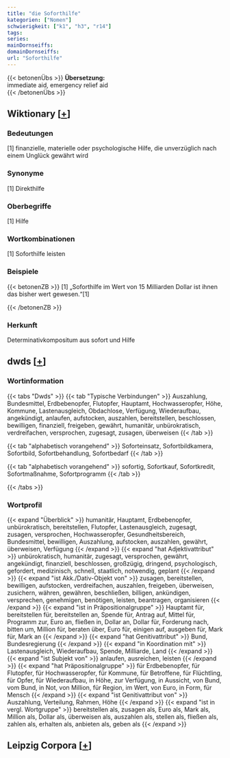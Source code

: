 ```yaml
---
title: "die Soforthilfe"
kategorien: ["Nomen"]
schwierigkeit: ["k1", "h3", "r14"]
tags:
series:
mainDornseiffs:
domainDornseiffs:
url: "Soforthilfe"
---
```


{{< betonenÜbs >}}
**Übersetzung:**  
immediate  aid, emergency relief aid  
{{< /betonenÜbs >}}

## Wiktionary [[+](https://de.wiktionary.org/wiki/Soforthilfe)]

### Bedeutungen
[1] finanzielle, materielle oder psychologische Hilfe, die unverzüglich nach einem Unglück gewährt wird  

### Synonyme
[1] Direkthilfe  

### Oberbegriffe
[1] Hilfe  

### Wortkombinationen
[1] Soforthilfe leisten  

### Beispiele
{{< betonenZB >}}
[1] „Soforthilfe im Wert von 15 Milliarden Dollar ist ihnen das bisher wert gewesen.“[1]  

{{< /betonenZB >}}
### Herkunft
Determinativkompositum aus sofort und Hilfe  



## dwds [[+](https://www.dwds.de/wb/Soforthilfe)]

### Wortinformation
{{< tabs "Dwds" >}}
{{< tab "Typische Verbindungen" >}}
Auszahlung, Bundesmittel, Erdbebenopfer, Flutopfer, Hauptamt, Hochwasseropfer, Höhe, Kommune, Lastenausgleich, Obdachlose, Verfügung, Wiederaufbau, angekündigt, anlaufen, aufstocken, auszahlen, bereitstellen, beschlossen, bewilligen, finanziell, freigeben, gewährt, humanitär, unbürokratisch, verdreifachen, versprochen, zugesagt, zusagen, überweisen
{{< /tab >}}

{{< tab "alphabetisch vorangehend" >}}
Soforteinsatz, Sofortbildkamera, Sofortbild, Sofortbehandlung, Sofortbedarf
{{< /tab >}}

{{< tab "alphabetisch vorangehend" >}}
sofortig, Sofortkauf, Sofortkredit, Sofortmaßnahme, Sofortprogramm
{{< /tab >}}

{{< /tabs >}}

### Wortprofil
{{< expand "Überblick" >}} humanitär, Hauptamt, Erdbebenopfer, unbürokratisch, bereitstellen, Flutopfer, Lastenausgleich, zugesagt, zusagen, versprochen, Hochwasseropfer, Gesundheitsbereich, Bundesmittel, bewilligen, Auszahlung, aufstocken, auszahlen, gewährt, überweisen, Verfügung {{< /expand >}}
{{< expand "hat Adjektivattribut" >}} unbürokratisch, humanitär, zugesagt, versprochen, gewährt, angekündigt, finanziell, beschlossen, großzügig, dringend, psychologisch, gefordert, medizinisch, schnell, staatlich, notwendig, geplant {{< /expand >}}
{{< expand "ist Akk./Dativ-Objekt von" >}} zusagen, bereitstellen, bewilligen, aufstocken, verdreifachen, auszahlen, freigeben, überweisen, zusichern, währen, gewähren, beschließen, billigen, ankündigen, versprechen, genehmigen, benötigen, leisten, beantragen, organisieren {{< /expand >}}
{{< expand "ist in Präpositionalgruppe" >}} Hauptamt für, bereitstellen für, bereitstellen an, Spende für, Antrag auf, Mittel für, Programm zur, Euro an, fließen in, Dollar an, Dollar für, Forderung nach, bitten um, Million für, beraten über, Euro für, einigen auf, ausgeben für, Mark für, Mark an {{< /expand >}}
{{< expand "hat Genitivattribut" >}} Bund, Bundesregierung {{< /expand >}}
{{< expand "in Koordination mit" >}} Lastenausgleich, Wiederaufbau, Spende, Milliarde, Land {{< /expand >}}
{{< expand "ist Subjekt von" >}} anlaufen, ausreichen, leisten {{< /expand >}}
{{< expand "hat Präpositionalgruppe" >}} für Erdbebenopfer, für Flutopfer, für Hochwasseropfer, für Kommune, für Betroffene, für Flüchtling, für Opfer, für Wiederaufbau, in Höhe, zur Verfügung, in Aussicht, von Bund, vom Bund, in Not, von Million, für Region, im Wert, von Euro, in Form, für Mensch {{< /expand >}}
{{< expand "ist Genitivattribut von" >}} Auszahlung, Verteilung, Rahmen, Höhe {{< /expand >}}
{{< expand "ist in vergl. Wortgruppe" >}} bereitstellen als, zusagen als, Euro als, Mark als, Million als, Dollar als, überweisen als, auszahlen als, stellen als, fließen als, zahlen als, erhalten als, anbieten als, geben als {{< /expand >}}

## Leipzig Corpora [[+](https://corpora.uni-leipzig.de/en/res?word=Soforthilfe&corpusId=deu_newscrawl-public_2018)]

